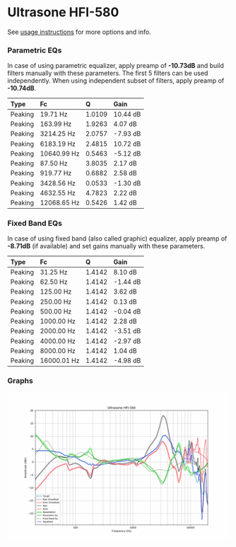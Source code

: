 # Ultrasone HFI-580
See [usage instructions](https://github.com/jaakkopasanen/AutoEq#usage) for more options and info.

### Parametric EQs
In case of using parametric equalizer, apply preamp of **-10.73dB** and build filters manually
with these parameters. The first 5 filters can be used independently.
When using independent subset of filters, apply preamp of **-10.74dB**.

| Type    | Fc          |      Q | Gain     |
|:--------|:------------|:-------|:---------|
| Peaking | 19.71 Hz    | 1.0109 | 10.44 dB |
| Peaking | 163.99 Hz   | 1.9263 | 4.07 dB  |
| Peaking | 3214.25 Hz  | 2.0757 | -7.93 dB |
| Peaking | 6183.19 Hz  | 2.4815 | 10.72 dB |
| Peaking | 10640.99 Hz | 0.5463 | -5.12 dB |
| Peaking | 87.50 Hz    | 3.8035 | 2.17 dB  |
| Peaking | 919.77 Hz   | 0.6882 | 2.58 dB  |
| Peaking | 3428.56 Hz  | 0.0533 | -1.30 dB |
| Peaking | 4632.55 Hz  | 4.7823 | 2.22 dB  |
| Peaking | 12068.65 Hz | 0.5426 | 1.42 dB  |

### Fixed Band EQs
In case of using fixed band (also called graphic) equalizer, apply preamp of **-8.71dB**
(if available) and set gains manually with these parameters.

| Type    | Fc          |      Q | Gain     |
|:--------|:------------|:-------|:---------|
| Peaking | 31.25 Hz    | 1.4142 | 8.10 dB  |
| Peaking | 62.50 Hz    | 1.4142 | -1.44 dB |
| Peaking | 125.00 Hz   | 1.4142 | 3.62 dB  |
| Peaking | 250.00 Hz   | 1.4142 | 0.13 dB  |
| Peaking | 500.00 Hz   | 1.4142 | -0.04 dB |
| Peaking | 1000.00 Hz  | 1.4142 | 2.28 dB  |
| Peaking | 2000.00 Hz  | 1.4142 | -3.51 dB |
| Peaking | 4000.00 Hz  | 1.4142 | -2.97 dB |
| Peaking | 8000.00 Hz  | 1.4142 | 1.04 dB  |
| Peaking | 16000.01 Hz | 1.4142 | -4.98 dB |

### Graphs
![](./Ultrasone%20HFI-580.png)